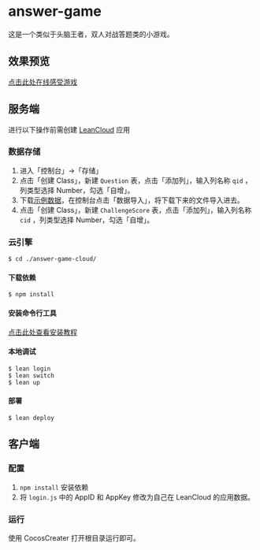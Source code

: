 # answer-game
这是一个类似于头脑王者，双人对战答题类的小游戏。

## 效果预览
[点击此处在线感受游戏](http://answer-game.leanapp.cn/)

## 服务端
进行以下操作前需创建 [LeanCloud](https://leancloud.cn/) 应用

### 数据存储
1. 进入「控制台」->「存储」
2. 点击「创建 Class」，新建 `Question` 表，点击「添加列」，输入列名称 `qid` ，列类型选择 Number，勾选「自增」。
3. 下载[示例数据](http://lc-ta9jyfh8.cn-n1.lcfile.com/097143a1d8882d7680d0.json)，在控制台点击「数据导入」，将下载下来的文件导入进去。
3. 点击「创建 Class」，新建 `ChallengeScore` 表，点击「添加列」，输入列名称 `cid` ，列类型选择 Number，勾选「自增」。

### 云引擎
```
$ cd ./answer-game-cloud/
```
#### 下载依赖
```
$ npm install
```
#### 安装命令行工具
[点击此处查看安装教程](https://leancloud.cn/docs/leanengine_cli.html#hash1443149115)

#### 本地调试
```
$ lean login
$ lean switch
$ lean up
```

#### 部署
```
$ lean deploy
```


## 客户端
### 配置
1. `npm install` 安装依赖
2. 将 `login.js` 中的 AppID 和 AppKey 修改为自己在 LeanCloud 的应用数据。

### 运行
使用 CocosCreater 打开根目录运行即可。





